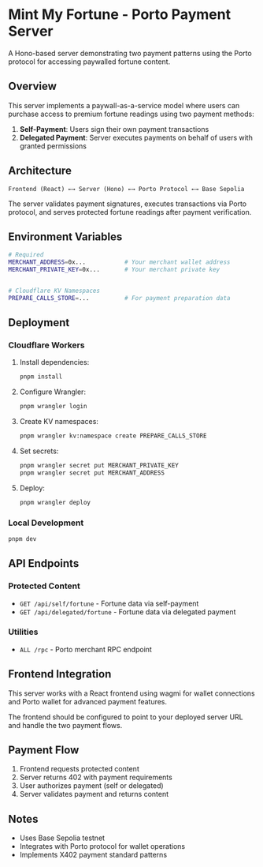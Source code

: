 # Mint My Fortune - Porto Payment Server

A Hono-based server demonstrating two payment patterns using the Porto protocol for accessing paywalled fortune content.

## Overview

This server implements a paywall-as-a-service model where users can purchase access to premium fortune readings using two payment methods:

1. **Self-Payment**: Users sign their own payment transactions
2. **Delegated Payment**: Server executes payments on behalf of users with granted permissions

## Architecture

```
Frontend (React) ←→ Server (Hono) ←→ Porto Protocol ←→ Base Sepolia
```

The server validates payment signatures, executes transactions via Porto protocol, and serves protected fortune readings after payment verification.

## Environment Variables

```bash
# Required
MERCHANT_ADDRESS=0x...           # Your merchant wallet address
MERCHANT_PRIVATE_KEY=0x...       # Your merchant private key


# Cloudflare KV Namespaces
PREPARE_CALLS_STORE=...          # For payment preparation data
```

## Deployment

### Cloudflare Workers

1. Install dependencies:
   ```bash
   pnpm install
   ```

2. Configure Wrangler:
   ```bash
   pnpm wrangler login
   ```

3. Create KV namespaces:
   ```bash
   pnpm wrangler kv:namespace create PREPARE_CALLS_STORE
   ```

4. Set secrets:
   ```bash
   pnpm wrangler secret put MERCHANT_PRIVATE_KEY
   pnpm wrangler secret put MERCHANT_ADDRESS
   ```

5. Deploy:
   ```bash
   pnpm wrangler deploy
   ```

### Local Development

```bash
pnpm dev
```

## API Endpoints



### Protected Content
- `GET /api/self/fortune` - Fortune data via self-payment
- `GET /api/delegated/fortune` - Fortune data via delegated payment

### Utilities
- `ALL /rpc` - Porto merchant RPC endpoint

## Frontend Integration

This server works with a React frontend using wagmi for wallet connections and Porto wallet for advanced payment features.

The frontend should be configured to point to your deployed server URL and handle the two payment flows.

## Payment Flow

1. Frontend requests protected content
2. Server returns 402 with payment requirements
3. User authorizes payment (self or delegated)
4. Server validates payment and returns content

## Notes

- Uses Base Sepolia testnet
- Integrates with Porto protocol for wallet operations
- Implements X402 payment standard patterns
